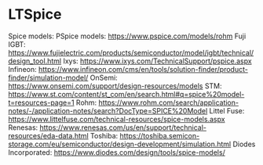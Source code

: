 # LTSpice
Spice models:
PSpice models: https://www.pspice.com/models/rohm
Fuji IGBT: https://www.fujielectric.com/products/semiconductor/model/igbt/technical/design_tool.html
Ixys: https://www.ixys.com/TechnicalSupport/pspice.aspx
Infineon: https://www.infineon.com/cms/en/tools/solution-finder/product-finder/simulation-model/
OnSemi: https://www.onsemi.com/support/design-resources/models
STM: https://www.st.com/content/st_com/en/search.html#q=spice%20model-t=resources-page=1
Rohm: https://www.rohm.com/search/application-notes/-/application-notes/search?DocType=SPICE%20Model
Littel Fuse: https://www.littelfuse.com/technical-resources/spice-models.aspx
Renesas: https://www.renesas.com/us/en/support/technical-resources/eda-data.html
Toshiba: https://toshiba.semicon-storage.com/eu/semiconductor/design-development/simulation.html
Diodes Incorporated: https://www.diodes.com/design/tools/spice-models/
